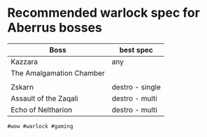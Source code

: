 # Recommended warlock spec for Aberrus bosses

| Boss                     | best spec       |
| ------------------------ | --------------- |
| Kazzara                  | any             |
| The Amalgamation Chamber |                 |
|                          |                 |
| Zskarn                   | destro - single |
| Assault of the Zaqali    | destro - multi  |
| Echo of Neltharion       | destro - multi  |

    #wow #warlock #gaming
